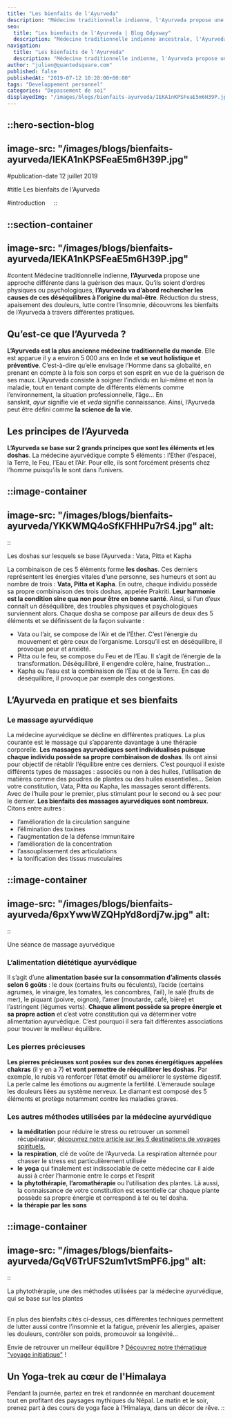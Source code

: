 ```yaml
---
title: "Les bienfaits de l'Ayurveda"
description: "Médecine traditionnelle indienne, l'Ayurveda propose une approche différente dans la guérison des maux. Qu'ils soient d'ordres physiques ou psychologiques, l'Ayurveda va d'abord rechercher les causes de ces désequilibres a l'origine du mal-être . Réduction du stress, apaisement des douleurs, lutte contre l'insomnie, découvrons les bienfaits de l'Ayurveda à travers ..."
seo:
  title: "Les bienfaits de l'Ayurveda | Blog Odysway"
  description: "Médecine traditionnelle indienne ancestrale, l'Ayurveda consiste à soigner l'individu en rééquilibrant son corps et son esprit."
navigation:
  title: "Les bienfaits de l'Ayurveda"
  description: "Médecine traditionnelle indienne, l'Ayurveda propose une approche différente dans la guérison des maux. Qu'ils soient d'ordres physiques ou psychologiques, l'Ayurveda va d'abord rechercher les causes de ces désequilibres a l'origine du mal-être . Réduction du stress, apaisement des douleurs, lutte contre l'insomnie, découvrons les bienfaits de l'Ayurveda à travers ..."
author: "julien@quantedsquare.com"
published: false
publishedAt: "2019-07-12 10:28:00+00:00"
tags: "Developpement personnel"
categories: "Depassement de soi"
displayedImg: "/images/blogs/bienfaits-ayurveda/IEKA1nKPSFeaE5m6H39P.jpg"
---
```


::hero-section-blog
---
image-src: "/images/blogs/bienfaits-ayurveda/IEKA1nKPSFeaE5m6H39P.jpg"
---
#publication-date
12 juillet 2019

#title
Les bienfaits de l'Ayurveda

#introduction
   
::

::section-container
---
image-src: "/images/blogs/bienfaits-ayurveda/IEKA1nKPSFeaE5m6H39P.jpg"
---
#content
Médecine traditionnelle indienne, **l’Ayurveda** propose une approche différente dans la guérison des maux. Qu’ils soient d’ordres physiques ou psychologiques, **l’Ayurveda va d’abord rechercher les causes de ces déséquilibres à l’origine du mal-être**. Réduction du stress, apaisement des douleurs, lutte contre l’insomnie, découvrons les bienfaits de l’Ayurveda à travers différentes pratiques.

## Qu’est-ce que l’Ayurveda ?

**L’Ayurveda est la plus ancienne médecine traditionnelle du monde**. Elle est apparue il y a environ 5 000 ans en Inde et **se veut holistique et préventive**. C’est-à-dire qu’elle envisage l’Homme dans sa globalité, en prenant en compte à la fois son corps et son esprit en vue de la guérison de ses maux. L’Ayurveda consiste à soigner l’individu en lui-même et non la maladie, tout en tenant compte de différents éléments comme l’environnement, la situation professionnelle, l’âge… En sanskrit, _ayur_ signifie vie et _veda_ signifie connaissance. Ainsi, l’Ayurveda peut être défini comme **la science de la vie**.

## Les principes de l’Ayurveda

**L’Ayurveda se base sur 2 grands principes que sont les éléments et les doshas**. La médecine ayurvédique compte 5 éléments : l’Ether (l’espace),  la Terre, le Feu, l’Eau et l’Air. Pour elle, ils sont forcément présents chez l’homme puisqu’ils le sont dans l’univers.

::image-container
---
image-src: "/images/blogs/bienfaits-ayurveda/YKKWMQ4oSfKFHHPu7rS4.jpg"
alt: 
---
::

Les doshas sur lesquels se base l’Ayurveda : Vata, Pitta et Kapha

La combinaison de ces 5 éléments forme **les doshas**. Ces derniers représentent les énergies vitales d’une personne, ses humeurs et sont au nombre de trois : **Vata, Pitta et Kapha**. En outre, chaque individu possède sa propre combinaison des trois doshas, appelée Prakriti. **Leur harmonie est la condition sine qua non pour être en bonne santé**. Ainsi, si l’un d’eux connaît un déséquilibre, des troubles physiques et psychologiques surviennent alors. Chaque dosha se compose par ailleurs de deux des 5 éléments et se définissent de la façon suivante :

*   Vata ou l’air, se compose de l’Air et de l’Ether. C’est l’énergie du mouvement et gère ceux de l’organisme. Lorsqu’il est en déséquilibre, il provoque peur et anxiété.
*   Pitta ou le feu, se compose du Feu et de l’Eau. Il s’agit de l’énergie de la transformation. Déséquilibré, il engendre colère, haine, frustration…
*   Kapha ou l’eau est la combinaison de l’Eau et de la Terre. En cas de déséquilibre, il provoque par exemple des congestions.

## L’Ayurveda en pratique et ses bienfaits

### Le massage ayurvédique

La médecine ayurvédique se décline en différentes pratiques. La plus courante est le massage qui s’apparente davantage à une thérapie corporelle. **Les massages ayurvédiques sont individualisés puisque chaque individu possède sa propre combinaison de doshas**. Ils ont ainsi pour objectif de rétablir l’équilibre entre ces derniers. C’est pourquoi il existe différents types de massages : associés ou non à des huiles, l’utilisation de matières comme des poudres de plantes ou des huiles essentielles… Selon votre constitution, Vata, Pitta ou Kapha, les massages seront différents. Avec de l’huile pour le premier, plus stimulant pour le second ou à sec pour le dernier. **Les bienfaits des massages ayurvédiques sont nombreux**. Citons entre autres :

*   l’amélioration de la circulation sanguine
*   l’élimination des toxines
*   l’augmentation de la défense immunitaire
*   l’amélioration de la concentration 
*   l’assouplissement des articulations
*   la tonification des tissus musculaires

::image-container
---
image-src: "/images/blogs/bienfaits-ayurveda/6pxYwwWZQHpYd8ordj7w.jpg"
alt: 
---
::  

Une séance de massage ayurvédique

### L’alimentation diététique ayurvédique

Il s’agit d’une **alimentation basée sur la consommation d’aliments classés selon 6 goûts** : le doux (certains fruits ou féculents), l’acide (certains agrumes, le vinaigre, les tomates, les concombres, l’ail), le salé (fruits de mer), le piquant (poivre, oignon), l’amer (moutarde, café, bière) et l’astringent (légumes verts). **Chaque aliment possède sa propre énergie et sa propre action** et c’est votre constitution qui va déterminer votre alimentation ayurvédique. C’est pourquoi il sera fait différentes associations pour trouver le meilleur équilibre.

### Les pierres précieuses

**Les pierres précieuses sont posées sur des zones énergétiques appelées chakras** (il y en a 7) **et vont permettre de rééquilibrer les doshas**. Par exemple, le rubis va renforcer l’état émotif ou améliorer le système digestif. La perle calme les émotions ou augmente la fertilité. L’émeraude soulage les douleurs liées au système nerveux. Le diamant est composé des 5 éléments et protège notamment contre les maladies graves. 

### Les autres méthodes utilisées par la médecine ayurvédique

*   **la méditation** pour réduire le stress ou retrouver un sommeil récupérateur, [découvrez notre article sur les 5 destinations de voyages spirituels.](https://odysway.com/top-5-destinations-voyage-spirituel)
*   **la** **respiration**, clé de voûte de l’Ayurveda. La respiration alternée pour chasser le stress est particulièrement utilisée
*   **le** **yoga** qui finalement est indissociable de cette médecine car il aide aussi à créer l’harmonie entre le corps et l’esprit
*   **la** **phytothérapie**, **l’aromathérapie** ou l’utilisation des plantes. Là aussi, la connaissance de votre constitution est essentielle car chaque plante possède sa propre énergie et correspond à tel ou tel dosha.
*   **la** **thérapie** **par** **les** **sons** 

::image-container
---
image-src: "/images/blogs/bienfaits-ayurveda/GqV6TrUFS2um1vtSmPF6.jpg"
alt: 
---
::

  

La phytothérapie, une des méthodes utilisées par la médecine ayurvédique, qui se base sur les plantes  
   

En plus des bienfaits cités ci-dessus, ces différentes techniques permettent de lutter aussi contre l’insomnie et la fatigue, prévenir les allergies, apaiser les douleurs, contrôler son poids, promouvoir sa longévité…

Envie de retrouver un meilleur équilibre ? [Découvrez notre thématique "voyage initiatique"](https://odysway.com/thematiques/voyage-initiatique) ! 

## Un Yoga-trek au cœur de l'Himalaya

Pendant la journée, partez en trek et randonnée en marchant doucement tout en profitant des paysages mythiques du Népal. Le matin et le soir, prenez part à des cours de yoga face à l'Himalaya, dans un décor de rêve.
::
